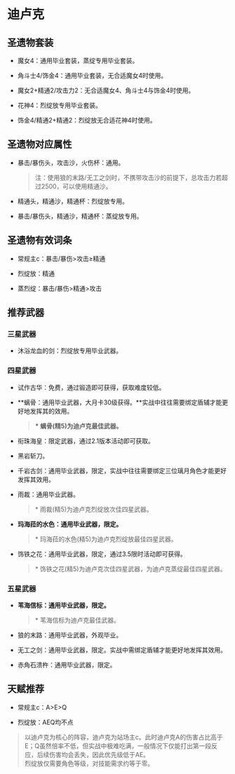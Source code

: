 # 迪卢克

## 圣遗物套装  

- 魔女4：通用毕业套装，蒸绽专用毕业套装。  

- 角斗士4/饰金4：通用毕业套装，无合适魔女4时使用。  

- 魔女2+精通2/攻击力2：无合适魔女4、角斗士4与饰金4时使用。  

- 花神4：烈绽放专用毕业套装。  

- 饰金4/精通2+精通2：烈绽放无合适花神4时使用。  

## 圣遗物对应属性  

- 暴击/暴伤头，攻击沙，火伤杯：通用。  

  > 注：使用狼的末路/无工之剑时，不携带攻击沙的前提下，总攻击力若超过2500，可以使用精通沙。  

- 精通头，精通沙，精通杯：烈绽放专用。  

- 暴击/暴伤头，精通沙，精通杯：蒸绽放专用。  

## 圣遗物有效词条  

- 常规主c：暴击/暴伤>攻击≥精通  

- 烈绽放：精通  

- 蒸烈绽：暴击/暴伤>精通>攻击  

## 推荐武器  

### 三星武器  

- 沐浴龙血的剑：烈绽放专用毕业武器。  

### 四星武器  

- 试作古华：免费，通过锻造即可获得，获取难度较低。  

- **螭骨：通用毕业武器，大月卡30级获得。**实战中往往需要绑定盾辅才能更好地发挥其的效用。  

  > **\* 螭骨(精5)为迪卢克最佳武器。**  

- 衔珠海皇：限定武器，通过2.1版本活动即可获取。  

- 黑岩斩刀。  

- 千岩古剑：通用毕业武器，限定，实战中往往需要绑定三位璃月角色才能更好发挥其效用。  

- 雨裁：通用毕业武器。  

  > \* 雨裁(精5)为迪卢克烈绽放次佳四星武器。  

- **玛海菈的水色：通用毕业武器，限定。**  

  > \* 玛海菈的水色(精5)为迪卢克烈绽放最佳四星武器。  

- 饰铁之花：通用毕业武器，限定，通过3.5限时活动即可获得。  

  > \* 饰铁之花(精5)为迪卢克次佳四星武器，为迪卢克蒸绽最佳四星武器。  

### 五星武器  

- **苇海信标：通用毕业武器，限定。**  

  > \* 苇海信标为迪卢克最佳武器。  

- 狼的末路：通用毕业武器，外观毕业。  

- 无工之剑：通用毕业武器，限定。实战中需绑定盾辅才能更好地发挥其效用。  

- 赤角石溃杵：通用毕业武器，限定。

## 天赋推荐  

- 常规主c：A>E>Q  

- 烈绽放：AEQ均不点  

> 以迪卢克为核心的阵容，迪卢克为站场主c。此时迪卢克A的伤害占比高于E；Q虽然倍率不低，但实战中极难吃满，一般情况下仅能打出第一段反应，后续伤害均会丢失，因此优先级低于AE。  
> 烈绽放仅需要角色等级，对技能需求约等于零。
